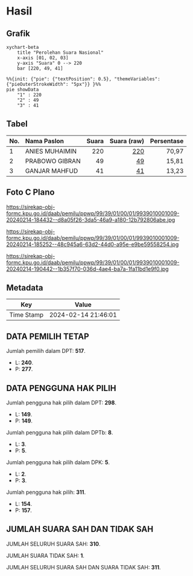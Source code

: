 # Hasil

## Grafik

```mermaid
xychart-beta
    title "Perolehan Suara Nasional"
    x-axis [01, 02, 03]
    y-axis "Suara" 0 --> 220
    bar [220, 49, 41]
```

```mermaid
%%{init: {"pie": {"textPosition": 0.5}, "themeVariables": {"pieOuterStrokeWidth": "5px"}} }%%
pie showData
    "1" : 220
    "2" : 49
    "3" : 41
```

## Tabel

| No. | Nama Paslon    | Suara | Suara (raw) | Persentase |
|:--- |:-------------- | -----:| -----------:| ----------:|
| 1   | ANIES MUHAIMIN | 220   | [220][p-1]  | 70,97      |
| 2   | PRABOWO GIBRAN | 49    | [49][p-2]   | 15,81      |
| 3   | GANJAR MAHFUD  | 41    | [41][p-3]   | 13,23      |


[p-1]: https://github.com/gigit-pemilu/pemilu-2024/blob/main/pilpres/hitung-suara/sub/99-luar-negeri/sub/39-doha-qatar/sub/01-doha-qatar/sub/0001-doha-qatar/sub/009-tps-008/sub/paslon-1.txt
[p-2]: https://github.com/gigit-pemilu/pemilu-2024/blob/main/pilpres/hitung-suara/sub/99-luar-negeri/sub/39-doha-qatar/sub/01-doha-qatar/sub/0001-doha-qatar/sub/009-tps-008/sub/paslon-2.txt
[p-3]: https://github.com/gigit-pemilu/pemilu-2024/blob/main/pilpres/hitung-suara/sub/99-luar-negeri/sub/39-doha-qatar/sub/01-doha-qatar/sub/0001-doha-qatar/sub/009-tps-008/sub/paslon-3.txt

## Foto C Plano

https://sirekap-obj-formc.kpu.go.id/daab/pemilu/ppwp/99/39/01/00/01/9939010001009-20240214-184432--d8a05f26-3da5-46a9-a180-12b792806abe.jpg

https://sirekap-obj-formc.kpu.go.id/daab/pemilu/ppwp/99/39/01/00/01/9939010001009-20240214-185252--48c945a6-63d2-44d0-a95e-e9be59558254.jpg

https://sirekap-obj-formc.kpu.go.id/daab/pemilu/ppwp/99/39/01/00/01/9939010001009-20240214-190442--1b357f70-036d-4ae4-ba7a-1fa11bd1e9f0.jpg


## Metadata

| Key        | Value               |
| ---------- | ------------------- |
| Time Stamp | 2024-02-14 21:46:01 |


## DATA PEMILIH TETAP

Jumlah pemilih dalam DPT: **517**.
 * L: **240**.
 * P: **277**.

## DATA PENGGUNA HAK PILIH

Jumlah pengguna hak pilih dalam DPT: **298**.
 * L: **149**.
 * P: **149**.

Jumlah pengguna hak pilih dalam DPTb: **8**.
 * L: **3**.
 * P: **5**.

Jumlah pengguna hak pilih dalam DPK: **5**.
 * L: **2**.
 * P: **3**.

Jumlah pengguna hak pilih: **311**.
 * L: **154**.
 * P: **157**.

## JUMLAH SUARA SAH DAN TIDAK SAH

JUMLAH SELURUH SUARA SAH: **310**.

JUMLAH SUARA TIDAK SAH: **1**.

JUMLAH SELURUH SUARA SAH DAN SUARA TIDAK SAH: **311**.


